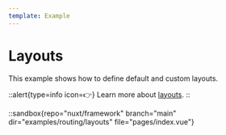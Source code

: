 ```yaml
---
template: Example
---
```


# Layouts

This example shows how to define default and custom layouts.

::alert{type=info icon=👉}
Learn more about [layouts](/docs/directory-structure/layouts).
::

::sandbox{repo="nuxt/framework" branch="main" dir="examples/routing/layouts" file="pages/index.vue"}
